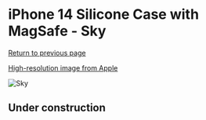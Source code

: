 # iPhone 14 Silicone Case with MagSafe - Sky

[Return to previous page](/iphone_14)

[High-resolution image from Apple](https://store.storeimages.cdn-apple.com/8756/as-images.apple.com/is/MQUP3?wid=4500&hei=4500&fmt=png)

<div style="width: 500px"><img src="/everyphone/MQUP3.png" alt="Sky"></div>

## Under construction
